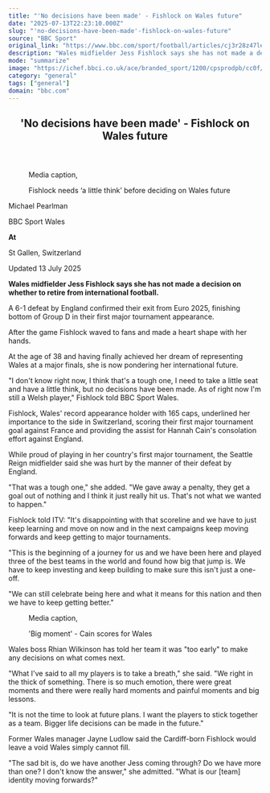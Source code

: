 ```yaml
---
title: "'No decisions have been made' - Fishlock on Wales future"
date: "2025-07-13T22:23:10.000Z"
slug: "'no-decisions-have-been-made'-fishlock-on-wales-future"
source: "BBC Sport"
original_link: "https://www.bbc.com/sport/football/articles/cj3r28z47leo"
description: "Wales midfielder Jess Fishlock says she has not made a decision on whether she will retire from international football."
mode: "summarize"
image: "https://ichef.bbci.co.uk/ace/branded_sport/1200/cpsprodpb/cc0f/live/e6b206e0-6037-11f0-960d-e9f1088a89fe.jpg"
category: "general"
tags: ["general"]
domain: "bbc.com"
---
```

<div id="readability-page-1" class="page"><div><main id="main-content" data-testid="main-content"><article id="urn-bbc-ares--article-cj3r28z47leo"><header data-component="headline-block"><h2 id="main-heading" type="headline" tabindex="-1"><span role="text">'No decisions have been made' - Fishlock on Wales future</span></h2></header><div data-component="media-block"><figure><figcaption><span>Media caption, </span><p>Fishlock needs ‘a little think’ before deciding on Wales future</p></figcaption></figure></div><div data-component="byline-block"><div><p>Michael Pearlman</p><p>BBC Sport Wales</p></div><div><p><strong>At</strong></p><p><span></span>St Gallen, Switzerland</p></div></div><div data-component="metadata-block"><p><span><span><time data-testid="timestamp" datetime="2025-07-13T22:23:10.433Z">Updated 13 July 2025</time></span></span></p></div><div data-component="text-block"><p><b>Wales midfielder Jess Fishlock says she has not made a decision on whether to retire from international football.</b></p><p>A 6-1 defeat by England confirmed their exit from Euro 2025, finishing bottom of Group D in their first major tournament appearance.</p><p>After the game Fishlock waved to fans and made a heart shape with her hands.</p><p>At the age of 38 and having finally achieved her dream of representing Wales at a major finals, she is now pondering her international future.</p><p>"I don't know right now, I think that's a tough one, I need to take a little seat and have a little think, but no decisions have been made. As of right now I'm still a Welsh player," Fishlock told BBC Sport Wales.</p></div><div data-component="text-block"><p>Fishlock, Wales' record appearance holder with 165 caps, underlined her importance to the side in Switzerland, scoring their first major tournament goal against France and providing the assist for Hannah Cain's consolation effort against England.</p><p>While proud of playing in her country's first major tournament, the Seattle Reign midfielder said she was hurt by the manner of their defeat by England.</p><p>"That was a tough one," she added. "We gave away a penalty, they get a goal out of nothing and I think it just really hit us. That's not what we wanted to happen."</p><p>Fishlock told ITV: "It's disappointing with that scoreline and we have to just keep learning and move on now and in the next campaigns keep moving forwards and keep getting to major tournaments.</p><p>"This is the beginning of a journey for us and we have been here and played three of the best teams in the world and found how big that jump is. We have to keep investing and keep building to make sure this isn't just a one-off.</p><p>"We can still celebrate being here and what it means for this nation and then we have to keep getting better."</p></div><div data-component="media-block"><figure><figcaption><span>Media caption, </span><p>'Big moment' - Cain scores for Wales</p></figcaption></figure></div><div data-component="text-block"><p>Wales boss Rhian Wilkinson has told her team it was "too early" to make any decisions on what comes next.</p><p>"What I've said to all my players is to take a breath," she said. "We right in the thick of something. There is so much emotion, there were great moments and there were really hard moments and painful moments and big lessons.</p><p>"It is not the time to look at future plans. I want the players to stick together as a team. Bigger life decisions can be made in the future."</p><p>Former Wales manager Jayne Ludlow said the Cardiff-born Fishlock would leave a void Wales simply cannot fill.</p><p>"The sad bit is, do we have another Jess coming through? Do we have more than one? I don't know the answer," she admitted. "What is our [team] identity moving forwards?"</p></div></article></main></div></div>